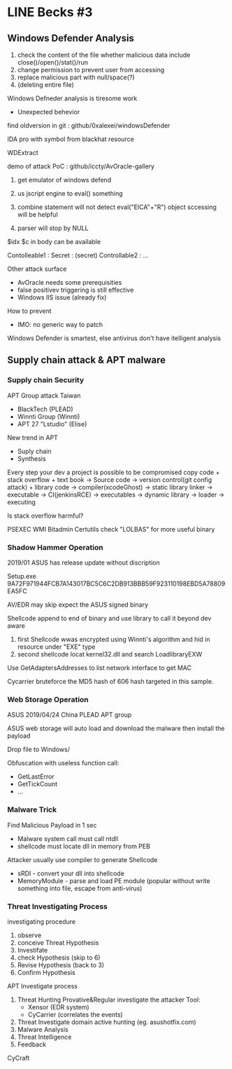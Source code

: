 # LINE Becks #3

## Windows Defender Analysis
1. check the content of the file whether malicious data include
    close()/open()/stat()/run
2. change permission to prevent user from accessing
3. replace malicious part with null/space(?)
4. (deleting entire file)

Windows Defneder analysis is tiresome work
* Unexpected behevior

find oldversion in git : github/0xalexei/windowsDefender

IDA pro with symbol from blackhat resource

WDExtract

demo of attack PoC : github/iccty/AvOracle-gallery

1. get emulator of windows defend
2. us jscript engine to eval() something

1. combine statement will not detect eval("EICA"+"R")
    object sccessing will be helpful
2. parser will stop by NULL

$idx $c in body can be available

Contolleable1 : <script>...</script><body>
Secret : (secret)
Controllable2 : ...</body>

Other attack surface
* AvOracle needs some prerequisities
* false positivev triggering is still effective
* Windows IIS issue (already fix)

How to prevent
* IMO: no generic way to patch

Windows Defender is smartest, else antivirus don't have itelligent analysis


## Supply chain attack & APT malware

### Supply chain Security
APT Group attack Taiwan
* BlackTech (PLEAD)
* Winnti Group (Winnti)
* APT 27 "Lstudio" (Elise)

New trend in APT
* Suply chain 
* Synthesis

Every step your dev a project is possible to be compromised
copy code + stack overflow + text book -> Source code -> version control(git config attack) + library code -> compiler(xcodeGhost) -> static library linker -> executable -> CI(jenkinsRCE) -> executables -> dynamic library -> loader -> executing

Is stack overflow harmful? 

PSEXEC WMI Bitadmin Certutils 
check "LOLBAS" for more useful binary

### Shadow Hammer Operation

2019/01 ASUS has release update without discription

Setup.exe 9A72F971944FCB7A143017BC5C6C2DB913BBB59F923110198EBD5A78809EA5FC

AV/EDR may skip expect the ASUS signed binary

Shellcode append to end of binary and use library to call it beyond dev aware
1. first Shellcode wwas encrypted using Winnti's algorithm and hid in resource under "EXE" type
2. second shellcode locat kernel32.dll and search LoadlibraryEXW

Use GetAdaptersAddresses to list network interface to get MAC

Cycarrier bruteforce the MD5 hash of 606 hash targeted in this sample.

### Web Storage Operation

ASUS 2019/04/24 China PLEAD APT group

ASUS web storage will auto load and download the malware then install the payload

Drop file to Windows/

Obfuscation with useless function call:
* GetLastError
* GetTickCount
* ...

### Malware Trick
Find Malicious Payload in 1 sec
* Malware system call must call ntdll
* shellcode must locate dll in memory from PEB 

Attacker usually use compiler to generate Shellcode
* sRDI - convert your dll into shellcode
* MemoryModule - parse and load PE module (popular without write something into file, escape from anti-virus)

### Threat Investigating Process
investigating procedure
1. observe
2. conceive Threat Hypothesis
3. Investifate
4. check Hypothesis (skip to 6)
5. Revise Hypothesis (back to 3)
6. Confirm Hypothesis

APT Investigate process
1. Threat Hunting
    Provative&Regular investigate the attacker
    Tool: 
    * Xensor (EDR system)
    * CyCarrier (correlates the events)
2. Threat Investigate
    domain active hunting (eg. asushotfix.com)
3. Malware Analysis
4. Threat Intelligence
5. Feedback


CyCraft